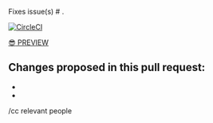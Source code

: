 Fixes issue(s) # .

[![CircleCI](https://circleci.com/gh/18F/18f.gsa.gov/tree/BRANCH_NAME.svg?style=svg)](https://circleci.com/gh/18F/18f.gsa.gov/tree/BRANCH_NAME)

[:sunglasses: PREVIEW](https://federalist.18f.gov/preview/18F/18f.gsa.gov/BRANCH_NAME/)

Changes proposed in this pull request:
-
-
-

/cc relevant people
